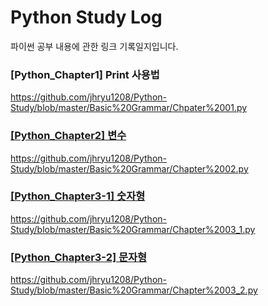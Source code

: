 <h1>Python Study Log</h1>
파이썬 공부 내용에 관한 링크 기록일지입니다.

<h3>[Python_Chapter1] Print 사용법</h3>
<a href = "https://github.com/jhryu1208/Python-Study/blob/master/Basic%20Grammar/Chpater%2001.py">https://github.com/jhryu1208/Python-Study/blob/master/Basic%20Grammar/Chpater%2001.py

<h3>[Python_Chapter2] 변수</h3>
<a href = "https://github.com/jhryu1208/Python-Study/blob/master/Basic%20Grammar/Chapter%2002.py">https://github.com/jhryu1208/Python-Study/blob/master/Basic%20Grammar/Chapter%2002.py

<h3>[Python_Chapter3-1] 숫자형</h3>
<a href = "https://github.com/jhryu1208/Python-Study/blob/master/Basic%20Grammar/Chapter%2003_1.py">https://github.com/jhryu1208/Python-Study/blob/master/Basic%20Grammar/Chapter%2003_1.py

<h3>[Python_Chapter3-2] 문자형</h3>
<a href = "https://github.com/jhryu1208/Python-Study/blob/master/Basic%20Grammar/Chapter%2003_2.py">https://github.com/jhryu1208/Python-Study/blob/master/Basic%20Grammar/Chapter%2003_2.py
